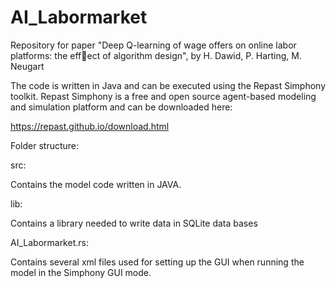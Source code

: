 # AI_Labormarket
Repository for paper "Deep Q-learning of wage offers on online labor platforms: the effect of algorithm design", by H. Dawid, P. Harting, M. Neugart

The code is written in Java and can be executed using the Repast Simphony toolkit. Repast Simphony is a free and open source agent-based modeling and simulation platform and can be downloaded here:

https://repast.github.io/download.html

Folder structure:

src:

Contains the model code written in JAVA. 

lib:

Contains a library needed to write data in SQLite data bases

AI_Labormarket.rs:

Contains several xml files used for setting up the GUI when running the model in the Simphony GUI mode.  


